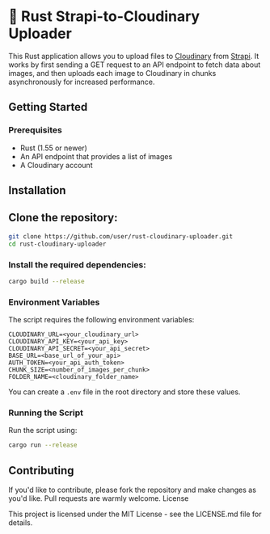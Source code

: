 # 🦀 Rust Strapi-to-Cloudinary Uploader

This Rust application allows you to upload files to [Cloudinary](https://cloudinary.com/) from [Strapi](https://strapi.io/). It works by first sending a GET request to an API endpoint to fetch data about images, and then uploads each image to Cloudinary in chunks asynchronously for increased performance.
## Getting Started
### Prerequisites

- Rust (1.55 or newer)
- An API endpoint that provides a list of images
- A Cloudinary account

## Installation

## Clone the repository:

```bash
git clone https://github.com/user/rust-cloudinary-uploader.git
cd rust-cloudinary-uploader
```

### Install the required dependencies:

```bash
cargo build --release
```

### Environment Variables

The script requires the following environment variables:

```dotenv
CLOUDINARY_URL=<your_cloudinary_url>
CLOUDINARY_API_KEY=<your_api_key>
CLOUDINARY_API_SECRET=<your_api_secret>
BASE_URL=<base_url_of_your_api>
AUTH_TOKEN=<your_api_auth_token>
CHUNK_SIZE=<number_of_images_per_chunk>
FOLDER_NAME=<cloudinary_folder_name>
```

You can create a `.env` file in the root directory and store these values.

### Running the Script

Run the script using:

```bash
cargo run --release
```

## Contributing

If you'd like to contribute, please fork the repository and make changes as you'd like. Pull requests are warmly welcome.
License

This project is licensed under the MIT License - see the LICENSE.md file for details.
